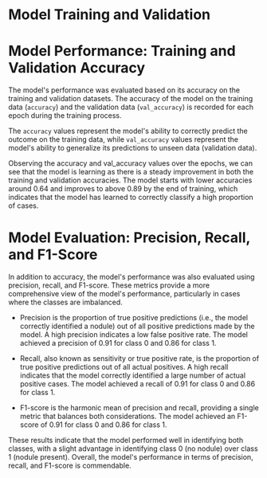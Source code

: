 # Model Training and Validation



# Model Performance: Training and Validation Accuracy

The model's performance was evaluated based on its accuracy on the training and validation datasets. The accuracy of the model on the training data (`accuracy`) and the validation data (`val_accuracy`) is recorded for each epoch during the training process.

The `accuracy` values represent the model's ability to correctly predict the outcome on the training data, while `val_accuracy` values represent the model's ability to generalize its predictions to unseen data (validation data).

Observing the accuracy and val_accuracy values over the epochs, we can see that the model is learning as there is a steady improvement in both the training and validation accuracies. The model starts with lower accuracies around 0.64 and improves to above 0.89 by the end of training, which indicates that the model has learned to correctly classify a high proportion of cases.

# Model Evaluation: Precision, Recall, and F1-Score

In addition to accuracy, the model's performance was also evaluated using precision, recall, and F1-score. These metrics provide a more comprehensive view of the model's performance, particularly in cases where the classes are imbalanced.

- Precision is the proportion of true positive predictions (i.e., the model correctly identified a nodule) out of all positive predictions made by the model. A high precision indicates a low false positive rate. The model achieved a precision of 0.91 for class 0 and 0.86 for class 1.

- Recall, also known as sensitivity or true positive rate, is the proportion of true positive predictions out of all actual positives. A high recall indicates that the model correctly identified a large number of actual positive cases. The model achieved a recall of 0.91 for class 0 and 0.86 for class 1.

- F1-score is the harmonic mean of precision and recall, providing a single metric that balances both considerations. The model achieved an F1-score of 0.91 for class 0 and 0.86 for class 1.

These results indicate that the model performed well in identifying both classes, with a slight advantage in identifying class 0 (no nodule) over class 1 (nodule present). Overall, the model's performance in terms of precision, recall, and F1-score is commendable.
